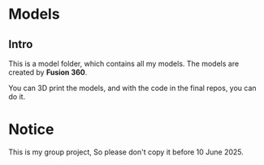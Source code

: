 # Models

## Intro

This is a model folder, which contains all my models. The models are created by **Fusion 360**.

You can 3D print the models, and with the code in the final repos, you can do it.

# Notice

This is my group project, So please don't copy it before 10 June 2025. 
